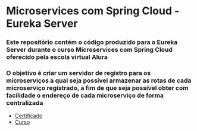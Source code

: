 # Microservices com Spring Cloud - Eureka Server
### Este repositório contém o código produzido para o Eureka Server durante o curso Microservices com Spring Cloud oferecido pela escola virtual Alura
### O objetivo é criar um servidor de registro para os microserviços a qual seja possível armazenar as rotas de cada microserviço registrado, a fim de que seja possível obter com facilidade o endereço de cada microserviço de forma centralizada
* [Certificado](https://cursos.alura.com.br/certificate/06b35a33-c5b7-4761-ae5c-4a9a709bfe4b)
* [Curso](https://cursos.alura.com.br/course/microservices-spring-cloud-service-registry-config-server)